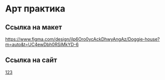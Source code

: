
# Арт практика

## Ссылка на макет
<a href="https://www.figma.com/design/iIp6Oro0ycAckDhwyAngAz/Doggie-house?m=auto&t=UC4ewDbh0RSiMkYD-6" target="_blank">https://www.figma.com/design/iIp6Oro0ycAckDhwyAngAz/Doggie-house?m=auto&t=UC4ewDbh0RSiMkYD-6</a>

## Ссылка на сайт
<a href="123" target="_blank">123</a>
